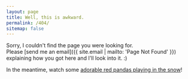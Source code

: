 ```yaml
---
layout: page
title: Well, this is awkward.
permalink: /404/
sitemap: false
---
```


Sorry, I couldn't find the page you were looking for.  
Please [send me an email]({{ site.email | mailto: 'Page Not Found' }}) explaining how you got here and I'll look into it. :)

In the meantime, watch some [adorable red pandas playing in the snow](https://www.youtube.com/watch?v=y6GaPkkGZGw)!
